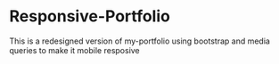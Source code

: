 # Responsive-Portfolio
This is a redesigned version of my-portfolio using bootstrap and media queries to make it mobile resposive

